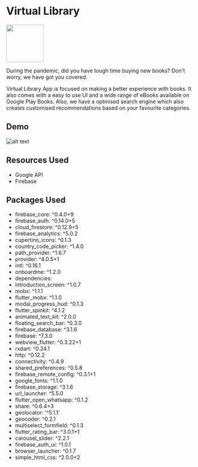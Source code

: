 # Virtual Library
<img src="https://github.com/peeeebeeeeeee/Virtual-Library/blob/main/assets/logo2.png?raw=true" width="100" height="100">

During the pandemic, did you have tough time buying new books?
Don't worry, we have got you covered.

Virtual Library App is focused on making a better experience with books. It also comes with a easy to use UI and a wide range of eBooks available on Google Play Books. Also, we have a optmised search engine which also creates customised recommendations based on your favourite categories.

## Demo

![alt text](https://github.com/peeeebeeeeeee/Virtual-Library/blob/main/assets/demo.gif?raw=true)

## Resources Used

- Google API
- Firebase

## Packages Used

-  firebase_core: ^0.4.0+9
-  firebase_auth: ^0.14.0+5
-  cloud_firestore: ^0.12.9+5
-  firebase_analytics: ^5.0.2
-  cupertino_icons: ^0.1.3
-  country_code_picker: ^1.4.0
-  path_provider: ^1.6.7
-  provider: ^4.0.5+1
-  intl: ^0.16.1
-  onboardme: ^1.2.0
-  dependencies:
-  introduction_screen: ^1.0.7
-  mobx: ^1.1.1
-  flutter_mobx: ^1.1.0
-  modal_progress_hud: ^0.1.3
-  flutter_spinkit: ^4.1.2
-  animated_text_kit: ^2.0.0
-  floating_search_bar: ^0.3.0
-  firebase_database: ^3.1.6
-  firebase: ^7.3.0
-  webview_flutter: ^0.3.22+1
-  rxdart: ^0.24.1
-  http: ^0.12.2
- connectivity: ^0.4.9
-  shared_preferences: ^0.5.8
-  firebase_remote_config: ^0.3.1+1
-  google_fonts: ^1.1.0
-  firebase_storage: ^3.1.6
-  url_launcher: ^5.5.0
-  flutter_open_whatsapp: ^0.1.2
-  share: ^0.6.4+3
-  geolocator: '^5.1.1'
-  geocoder: ^0.2.1
-  multiselect_formfield: ^0.1.3
-  flutter_rating_bar: ^3.0.1+1
-  carousel_slider: ^2.2.1
-  firebase_auth_ui: ^1.0.1
-  browser_launcher: ^0.1.7
-  simple_html_css: ^2.0.0+2

